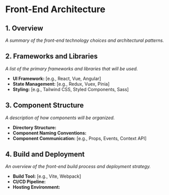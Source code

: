 # Front-End Architecture

## 1. Overview

*A summary of the front-end technology choices and architectural patterns.*

## 2. Frameworks and Libraries

*A list of the primary frameworks and libraries that will be used.*

- **UI Framework:** [e.g., React, Vue, Angular]
- **State Management:** [e.g., Redux, Vuex, Pinia]
- **Styling:** [e.g., Tailwind CSS, Styled Components, Sass]

## 3. Component Structure

*A description of how components will be organized.*

- **Directory Structure:**
- **Component Naming Conventions:**
- **Component Communication:** [e.g., Props, Events, Context API]

## 4. Build and Deployment

*An overview of the front-end build process and deployment strategy.*

- **Build Tool:** [e.g., Vite, Webpack]
- **CI/CD Pipeline:**
- **Hosting Environment:**
